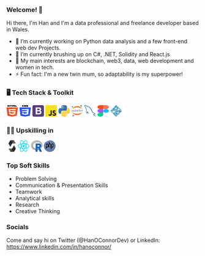 ### Welcome! 👋

Hi there, I'm Han and I'm a data professional and freelance developer based in Wales󠁧󠁢.󠁧󠁢󠁷󠁬

- 🔭 I’m currently working on Python data analysis and a few front-end web dev Projects.
- 🌱 I’m currently brushing up on C#, .NET, Solidity and React.js
- 💬 My main interests are blockchain, web3, data, web development and women in tech.
- ⚡ Fun fact: I'm a new twin mum, so adaptability is my superpower!

### 🖥️ Tech Stack & Toolkit

<img src="https://github.com/patil-prajwal/Tech-Stack-Icons/blob/main/Icons/html-5.svg" width="30" height="30"> <img src="https://github.com/patil-prajwal/Tech-Stack-Icons/blob/main/Icons/css-3.svg" width="30" height="30"> <img src="https://github.com/patil-prajwal/Tech-Stack-Icons/blob/main/Icons/bootstrap.svg" width="30" height="30"> <img src="https://github.com/patil-prajwal/Tech-Stack-Icons/blob/main/Icons/javascript.svg" width="30" height="30"> <img src="https://github.com/patil-prajwal/Tech-Stack-Icons/blob/main/Icons/python.svg" width="30" height="30"> <img src="https://github.com/patil-prajwal/Tech-Stack-Icons/blob/main/Icons/jupyter.svg" width="30" height="30"> <img src="https://github.com/patil-prajwal/Tech-Stack-Icons/blob/main/Icons/mysql.svg" width="30" height="30"> <img src="https://github.com/patil-prajwal/Tech-Stack-Icons/blob/main/Icons/figma.svg" width="30" height="30"> <img src="https://github.com/patil-prajwal/Tech-Stack-Icons/blob/main/Icons/netlify.svg" width="30" height="30">


### 👩‍🎓 Upskilling in
<img src="https://github.com/devicons/devicon/blob/master/icons/solidity/solidity-original.svg" width="30" height="30"><img src="https://github.com/patil-prajwal/Tech-Stack-Icons/blob/main/Icons/react.svg" width="30" height="30"> <img src="https://github.com/patil-prajwal/Tech-Stack-Icons/blob/main/Icons/r.svg" width="30" height="30"> <img src="https://github.com/patil-prajwal/Tech-Stack-Icons/blob/main/Icons/php.svg" width="30" height="30">

### Top Soft Skills

- Problem Solving
- Communication & Presentation Skills
- Teamwork
- Analytical skills
- Research
- Creative Thinking


### Socials

Come and say hi on Twitter (@HanOConnorDev) or LinkedIn: https://www.linkedin.com/in/hanoconnor/


<!--
**hanoconnor/hanoconnor** is a ✨ _special_ ✨ repository because its `README.md` (this file) appears on your GitHub profile.
<img src="" width="30" height="30">
Here are some ideas to get you started:

- 🔭 I’m currently working on ...
- 🌱 I’m currently learning PHP and React.js
- 👯 I’m looking to collaborate on ...
- 🤔 I’m looking for help with ...
- 📫 How to reach me: ...
- 😄 Pronouns: ...
- ⚡ Fun fact: ...
-->

